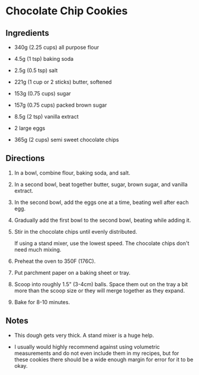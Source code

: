 # Chocolate Chip Cookies

## Ingredients

- 340g (2.25 cups) all purpose flour

- 4.5g (1 tsp) baking soda

- 2.5g (0.5 tsp) salt

- 221g (1 cup or 2 sticks) butter, softened

- 153g (0.75 cups) sugar

- 157g (0.75 cups) packed brown sugar

- 8.5g (2 tsp) vanilla extract

- 2 large eggs

- 365g (2 cups) semi sweet chocolate chips

## Directions

1. In a bowl, combine flour, baking soda, and salt.

2. In a second bowl, beat together butter, sugar, brown sugar, and vanilla extract.

3. In the second bowl, add the eggs one at a time, beating well after each egg.

4. Gradually add the first bowl to the second bowl, beating while adding it.

5. Stir in the chocolate chips until evenly distributed.

    If using a stand mixer, use the lowest speed. The chocolate chips don't need much mixing.

6. Preheat the oven to 350F (176C).

7. Put parchment paper on a baking sheet or tray.

8. Scoop into roughly 1.5" (3-4cm) balls. Space them out on the tray a bit more than the scoop size or they will merge together as they expand.

9. Bake for 8-10 minutes.

## Notes

- This dough gets very thick. A stand mixer is a huge help.

- I usually would highly recommend against using volumetric measurements and do not even include them in my recipes, but for these cookies there should be a wide enough margin for error for it to be okay.
